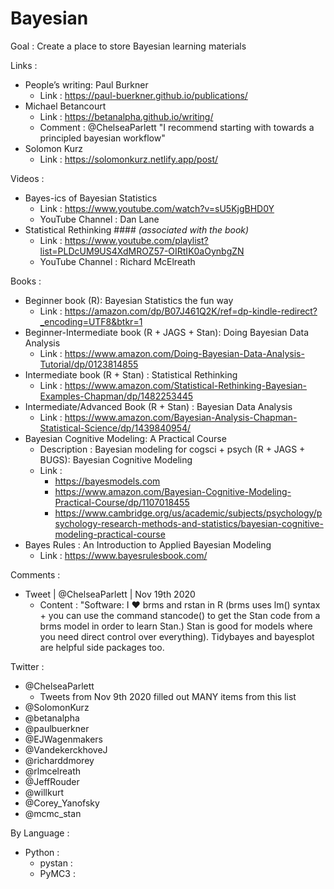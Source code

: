 # Bayesian
Goal : Create a place to store Bayesian learning materials


Links : 
- People’s writing: Paul Burkner
  - Link : https://paul-buerkner.github.io/publications/
- Michael Betancourt
  - Link : https://betanalpha.github.io/writing/
  - Comment : @ChelseaParlett "I recommend starting with towards a principled bayesian workflow"
- Solomon Kurz
  - Link : https://solomonkurz.netlify.app/post/

Videos : 
- Bayes-ics of Bayesian Statistics
  - Link : https://www.youtube.com/watch?v=sU5KjgBHD0Y
  - YouTube Channel : Dan Lane
- Statistical Rethinking #### _(associated with the book)_
  - Link : https://www.youtube.com/playlist?list=PLDcUM9US4XdMROZ57-OIRtIK0aOynbgZN
  - YouTube Channel : Richard McElreath 

Books : 
- Beginner book (R): Bayesian Statistics the fun way
  - Link : https://amazon.com/dp/B07J461Q2K/ref=dp-kindle-redirect?_encoding=UTF8&btkr=1
- Beginner-Intermediate book (R + JAGS + Stan): Doing Bayesian Data Analysis
  - Link : https://www.amazon.com/Doing-Bayesian-Data-Analysis-Tutorial/dp/0123814855
- Intermediate book (R + Stan) : Statistical Rethinking
  - Link : https://www.amazon.com/Statistical-Rethinking-Bayesian-Examples-Chapman/dp/1482253445
- Intermediate/Advanced Book (R + Stan) : Bayesian Data Analysis
  - Link : https://www.amazon.com/Bayesian-Analysis-Chapman-Statistical-Science/dp/1439840954/
- Bayesian Cognitive Modeling: A Practical Course
  - Description : Bayesian modeling for cogsci + psych (R + JAGS + BUGS): Bayesian Cognitive Modeling
  - Link :
    - https://bayesmodels.com
    - https://www.amazon.com/Bayesian-Cognitive-Modeling-Practical-Course/dp/1107018455
    - https://www.cambridge.org/us/academic/subjects/psychology/psychology-research-methods-and-statistics/bayesian-cognitive-modeling-practical-course  
- Bayes Rules : An Introduction to Applied Bayesian Modeling
  - Link : https://www.bayesrulesbook.com/

Comments :  
- Tweet | @ChelseaParlett | Nov 19th 2020
  - Content : "Software: I ❤️ brms and rstan in R (brms uses lm() syntax + you can use the command stancode() to get the Stan code from a brms model in order to learn Stan.) Stan is good for models where you need direct control over everything). Tidybayes and bayesplot are helpful side packages too.

Twitter : 
- @ChelseaParlett
  - Tweets from Nov 9th 2020 filled out MANY items from this list
- @SolomonKurz
- @betanalpha
- @paulbuerkner
- @EJWagenmakers
- @VandekerckhoveJ
- @richarddmorey
- @rlmcelreath
- @JeffRouder
- @willkurt
- @Corey_Yanofsky
- @mcmc_stan

By Language : 
- Python : 
  - pystan : 
  - PyMC3 : 
